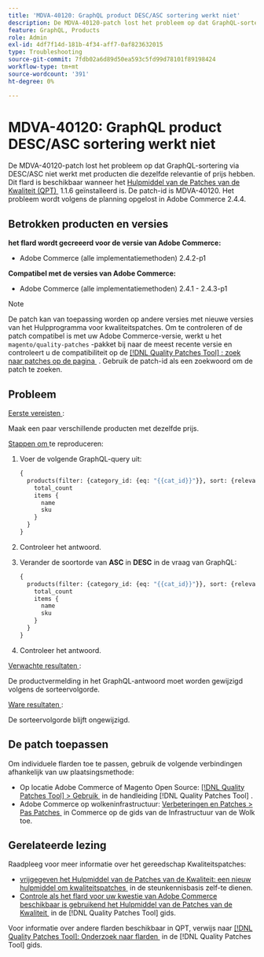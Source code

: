 ```yaml
---
title: 'MDVA-40120: GraphQL product DESC/ASC sortering werkt niet'
description: De MDVA-40120-patch lost het probleem op dat GraphQL-sortering via DESC/ASC niet werkt met producten die dezelfde relevantie of prijs hebben. Deze patch is beschikbaar wanneer [Quality Patches Tool (QPT)] (https://experienceleague.adobe.com/nl/docs/commerce-operations/tools/quality-patches-tool/quality-patches-tool-to-self-serve-quality-patches) 1.1.6 is geïnstalleerd. De patch-id is MDVA-40120. Het probleem wordt volgens de planning opgelost in Adobe Commerce 2.4.4.
feature: GraphQL, Products
role: Admin
exl-id: 4df7f14d-181b-4f34-aff7-0af823632015
type: Troubleshooting
source-git-commit: 7fdb02a6d89d50ea593c5fd99d78101f89198424
workflow-type: tm+mt
source-wordcount: '391'
ht-degree: 0%

---
```


# MDVA-40120: GraphQL product DESC/ASC sortering werkt niet

De MDVA-40120-patch lost het probleem op dat GraphQL-sortering via DESC/ASC niet werkt met producten die dezelfde relevantie of prijs hebben. Dit flard is beschikbaar wanneer het [&#x200B; Hulpmiddel van de Patches van de Kwaliteit (QPT) &#x200B;](https://experienceleague.adobe.com/nl/docs/commerce-operations/tools/quality-patches-tool/quality-patches-tool-to-self-serve-quality-patches) 1.1.6 geïnstalleerd is. De patch-id is MDVA-40120. Het probleem wordt volgens de planning opgelost in Adobe Commerce 2.4.4.

## Betrokken producten en versies

**het flard wordt gecreeerd voor de versie van Adobe Commerce:**

* Adobe Commerce (alle implementatiemethoden) 2.4.2-p1

**Compatibel met de versies van Adobe Commerce:**

* Adobe Commerce (alle implementatiemethoden) 2.4.1 - 2.4.3-p1

>[!NOTE]
>
>De patch kan van toepassing worden op andere versies met nieuwe versies van het Hulpprogramma voor kwaliteitspatches. Om te controleren of de patch compatibel is met uw Adobe Commerce-versie, werkt u het `magento/quality-patches` -pakket bij naar de meest recente versie en controleert u de compatibiliteit op de [[!DNL Quality Patches Tool] : zoek naar patches op de pagina &#x200B;](https://experienceleague.adobe.com/nl/docs/commerce-operations/tools/quality-patches-tool/quality-patches-tool-to-self-serve-quality-patches) . Gebruik de patch-id als een zoekwoord om de patch te zoeken.

## Probleem

<u> Eerste vereisten </u>:

Maak een paar verschillende producten met dezelfde prijs.

<u> Stappen om </u> te reproduceren:

1. Voer de volgende GraphQL-query uit:

   ```GraphQL
   {
     products(filter: {category_id: {eq: "{{cat_id}}"}}, sort: {relevance: ASC}) {
       total_count
       items {
         name
         sku
       }
     }
   }
   ```

1. Controleer het antwoord.
1. Verander de soortorde van **ASC** in **DESC** in de vraag van GraphQL:

   ```GraphQL
   {
     products(filter: {category_id: {eq: "{{cat_id}}"}}, sort: {relevance: DESC}) {
       total_count
       items {
         name
         sku
       }
     }
   }
   ```

1. Controleer het antwoord.

<u> Verwachte resultaten </u>:

De productvermelding in het GraphQL-antwoord moet worden gewijzigd volgens de sorteervolgorde.

<u> Ware resultaten </u>:

De sorteervolgorde blijft ongewijzigd.

## De patch toepassen

Om individuele flarden toe te passen, gebruik de volgende verbindingen afhankelijk van uw plaatsingsmethode:

* Op locatie Adobe Commerce of Magento Open Source: [[!DNL Quality Patches Tool] > Gebruik &#x200B;](/help/tools/quality-patches-tool/usage.md) in de handleiding [!DNL Quality Patches Tool] .
* Adobe Commerce op wolkeninfrastructuur: [&#x200B; Verbeteringen en Patches > Pas Patches &#x200B;](https://experienceleague.adobe.com/docs/commerce-cloud-service/user-guide/develop/upgrade/apply-patches.html?lang=nl-NL) in Commerce op de gids van de Infrastructuur van de Wolk toe.

## Gerelateerde lezing

Raadpleeg voor meer informatie over het gereedschap Kwaliteitspatches:

* [&#x200B; vrijgegeven het Hulpmiddel van de Patches van de Kwaliteit: een nieuw hulpmiddel om kwaliteitspatches &#x200B;](https://experienceleague.adobe.com/nl/docs/commerce-operations/tools/quality-patches-tool/quality-patches-tool-to-self-serve-quality-patches) in de steunkennisbasis zelf-te dienen.
* [&#x200B; Controle als het flard voor uw kwestie van Adobe Commerce beschikbaar is gebruikend het Hulpmiddel van de Patches van de Kwaliteit &#x200B;](/help/tools/quality-patches-tool/patches-available-in-qpt/check-patch-for-magento-issue-with-magento-quality-patches.md) in de [!DNL Quality Patches Tool] gids.

Voor informatie over andere flarden beschikbaar in QPT, verwijs naar [[!DNL Quality Patches Tool]: Onderzoek naar flarden &#x200B;](https://experienceleague.adobe.com/tools/commerce-quality-patches/index.html?lang=nl-NL) in de [!DNL Quality Patches Tool] gids.
